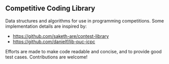 Competitive Coding Library
--------------------------

Data structures and algorithms for use in programming competitions. Some implementation details are inspired by:

- https://github.com/saketh-are/contest-library
- https://github.com/danielf/lib-puc-icpc

Efforts are made to make code readable and concise, and to provide good test cases. Contributions are welcome!
